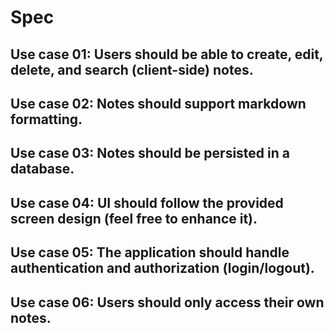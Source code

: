 # Spec

## Use case 01: Users should be able to create, edit, delete, and search (client-side) notes.

## Use case 02: Notes should support markdown formatting.

## Use case 03: Notes should be persisted in a database.

## Use case 04: UI should follow the provided screen design (feel free to enhance it).

## Use case 05: The application should handle authentication and authorization (login/logout).

## Use case 06: Users should only access their own notes.
